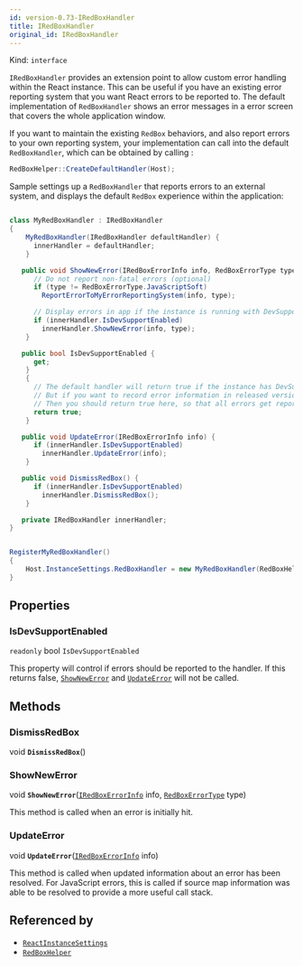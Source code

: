 ```yaml
---
id: version-0.73-IRedBoxHandler
title: IRedBoxHandler
original_id: IRedBoxHandler
---
```


Kind: `interface`



`IRedBoxHandler` provides an extension point to allow custom error handling within the React instance.
This can be useful if you have an existing error reporting system that you want React errors to be reported to.
The default implementation of `RedBoxHandler` shows an error messages in a error screen
that covers the whole application window.

If you want to maintain the existing `RedBox` behaviors, and also report errors to your own reporting system,
your implementation can call into the default `RedBoxHandler`, which can be obtained by calling :

```csharp
RedBoxHelper::CreateDefaultHandler(Host);
```

Sample settings up a `RedBoxHandler` that reports errors to an external system, and displays the default `RedBox`
experience within the application:

```csharp

class MyRedBoxHandler : IRedBoxHandler
{
    MyRedBoxHandler(IRedBoxHandler defaultHandler) {
      innerHandler = defaultHandler;
    }

   public void ShowNewError(IRedBoxErrorInfo info, RedBoxErrorType type) {
      // Do not report non-fatal errors (optional)
      if (type != RedBoxErrorType.JavaScriptSoft)
        ReportErrorToMyErrorReportingSystem(info, type);

      // Display errors in app if the instance is running with DevSupportEnabled
      if (innerHandler.IsDevSupportEnabled)
        innerHandler.ShowNewError(info, type);
    }

   public bool IsDevSupportEnabled {
      get;
    }
    {
      // The default handler will return true if the instance has DevSupport turned on
      // But if you want to record error information in released versions of your app
      // Then you should return true here, so that all errors get reported.
      return true;
    }

   public void UpdateError(IRedBoxErrorInfo info) {
      if (innerHandler.IsDevSupportEnabled)
        innerHandler.UpdateError(info);
    }

   public void DismissRedBox() {
      if (innerHandler.IsDevSupportEnabled)
        innerHandler.DismissRedBox();
    }

   private IRedBoxHandler innerHandler;
}


RegisterMyRedBoxHandler()
{
    Host.InstanceSettings.RedBoxHandler = new MyRedBoxHandler(RedBoxHelper.CreateDefaultHandler(Host));
}

```

## Properties
### IsDevSupportEnabled
`readonly`  bool `IsDevSupportEnabled`

This property will control if errors should be reported to the handler. If this returns false, [`ShowNewError`](#shownewerror) and [`UpdateError`](#updateerror) will not be called.



## Methods
### DismissRedBox
void **`DismissRedBox`**()



### ShowNewError
void **`ShowNewError`**([`IRedBoxErrorInfo`](IRedBoxErrorInfo) info, [`RedBoxErrorType`](RedBoxErrorType) type)

This method is called when an error is initially hit.



### UpdateError
void **`UpdateError`**([`IRedBoxErrorInfo`](IRedBoxErrorInfo) info)

This method is called when updated information about an error has been resolved. For JavaScript errors, this is called if source map information was able to be resolved to provide a more useful call stack.






## Referenced by
- [`ReactInstanceSettings`](ReactInstanceSettings)
- [`RedBoxHelper`](RedBoxHelper)
